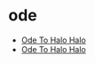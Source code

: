 # ode

 * [Ode To Halo Halo](../../index/o/ode-to-halo-halo.json)
 * [Ode To Halo Halo](../../index/o/ode-to-halo-halo.json)
